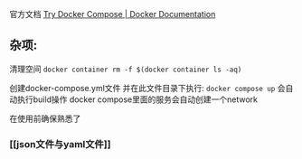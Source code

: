 官方文档
[Try Docker Compose | Docker Documentation](https://docs.docker.com/compose/gettingstarted/)

## 杂项:
清理空间
`docker container rm -f $(docker container ls -aq)`

创建docker-compose.yml文件 并在此文件目录下执行:
`docker compose up`  会自动执行build操作
docker compose里面的服务会自动创建一个network


在使用前确保熟悉了
### [[json文件与yaml文件]]




